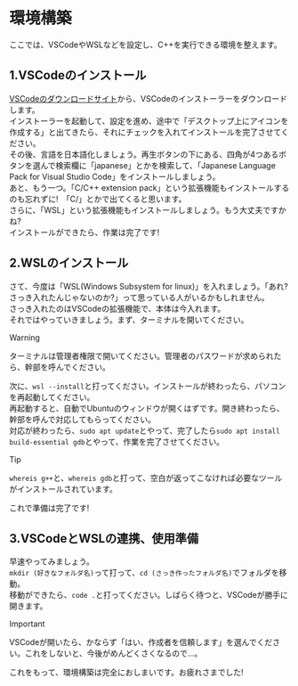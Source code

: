 # 環境構築
ここでは、VSCodeやWSLなどを設定し、C++を実行できる環境を整えます。
## 1.VSCodeのインストール
[VSCodeのダウンロードサイト](https://code.visualstudio.com/)から、VSCodeのインストーラーをダウンロードします。  
インストーラーを起動して、設定を進め、途中で「デスクトップ上にアイコンを作成する」と出てきたら、それにチェックを入れてインストールを完了させてください。  
その後、言語を日本語化しましょう。再生ボタンの下にある、四角が4つあるボタンを選んで検索欄に「japanese」とかを検索して、「Japanese Language Pack for Visual Studio Code」をインストールしましょう。  
あと、もう一つ。「C/C++ extension pack」という拡張機能もインストールするのも忘れずに!　「C/」とかで出てくると思います。  
さらに、「WSL」という拡張機能もインストールしましょう。もう大丈夫ですかね?  
インストールができたら、作業は完了です!　　
## 2.WSLのインストール
さて、今度は「WSL(Windows Subsystem for linux)」を入れましょう。「あれ?さっき入れたんじゃないのか?」って思っている人がいるかもしれません。  
さっき入れたのはVSCodeの拡張機能で、本体は今入れます。  
それではやっていきましょう。まず、ターミナルを開いてください。  
> [!WARNING]
> ターミナルは管理者権限で開いてください。管理者のパスワードが求められたら、幹部を呼んでください。

次に、```wsl --install```と打ってください。インストールが終わったら、パソコンを再起動してください。  
再起動すると、自動でUbuntuのウィンドウが開くはずです。開き終わったら、幹部を呼んで対応してもらってください。  
対応が終わったら、```sudo apt update```とやって、完了したら```sudo apt install build-essential gdb```とやって、作業を完了させてください。  

> [!TIP]
> ```whereis g++```と、```whereis gdb```と打って、空白が返ってこなければ必要なツールがインストールされています。

これで準備は完了です!
## 3.VSCodeとWSLの連携、使用準備
早速やってみましょう。  
```mkdir (好きなフォルダ名)```って打って、```cd (さっき作ったフォルダ名)```でフォルダを移動。  
移動ができたら、```code .```と打ってください。しばらく待つと、VSCodeが勝手に開きます。  
> [!IMPORTANT]
> VSCodeが開いたら、かならず「はい、作成者を信頼します」を選んでください。これをしないと、今後がめんどくさくなるので...。

これをもって、環境構築は完全におしまいです。お疲れさまでした!
